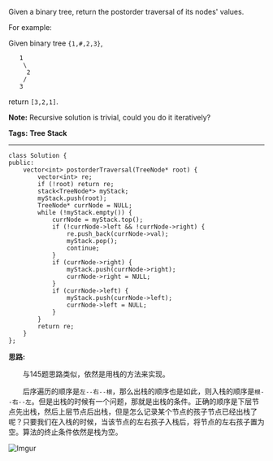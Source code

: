 Given a binary tree, return the postorder traversal of its nodes' values.

For example:

Given binary tree `{1,#,2,3}`,

	   1
	    \
	     2
	    /
	   3

return `[3,2,1]`.

**Note:** Recursive solution is trivial, could you do it iteratively?

**Tags:**  **Tree** **Stack**

----

	class Solution {
	public:
		vector<int> postorderTraversal(TreeNode* root) {
			vector<int> re;
			if (!root) return re;
			stack<TreeNode*> myStack;
			myStack.push(root);
			TreeNode* currNode = NULL;
			while (!myStack.empty()) {
				currNode = myStack.top();
				if (!currNode->left && !currNode->right) {
					re.push_back(currNode->val);
					myStack.pop();
					continue;
				}
				if (currNode->right) {
					myStack.push(currNode->right);
					currNode->right = NULL;
				}
				if (currNode->left) {
					myStack.push(currNode->left);
					currNode->left = NULL;
				}
			}
			return re;
		}
	};

**思路:**

　　与145题思路类似，依然是用栈的方法来实现。

　　后序遍历的顺序是`左--右--根`，那么出栈的顺序也是如此，则入栈的顺序是`根--右--左`。但是出栈的时候有一个问题，那就是出栈的条件。正确的顺序是下层节点先出栈，然后上层节点后出栈，但是怎么记录某个节点的孩子节点已经出栈了呢？只要我们在入栈的时候，当该节点的左右孩子入栈后，将节点的左右孩子置为空。算法的终止条件依然是栈为空。

![Imgur](http://i.imgur.com/aft2pSI.png)
